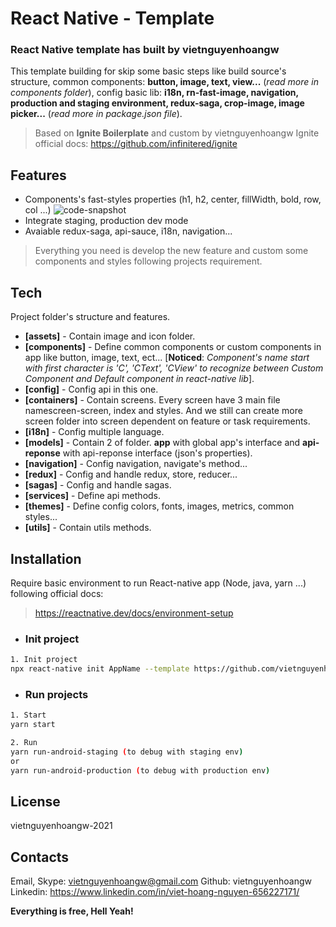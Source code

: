 # React Native - Template
### React Native template has built by vietnguyenhoangw

This template building for skip some basic steps like build source's structure, common components: **button, image, text, view...** (*read more in components folder*), config basic lib: **i18n, rn-fast-image, navigation, production and staging environment, redux-saga, crop-image, image picker...** (*read more in package.json file*).

> Based on **Ignite Boilerplate** and custom by vietnguyenhoangw
> Ignite official docs: https://github.com/infinitered/ignite

## Features
- Components's fast-styles properties (h1, h2, center, fillWidth, bold, row, col ...)
![code-snapshot](https://user-images.githubusercontent.com/43869718/153229609-0e2fa67c-997a-494f-8604-6b0acea621aa.png)
- Integrate staging, production dev mode
- Avaiable redux-saga, api-sauce, i18n, navigation...
> Everything you need is develop the new feature and custom some components and styles following projects requirement.

## Tech

Project folder's structure and features.

- **[assets]** - Contain image and icon folder.
- **[components]** - Define common components or custom components in app like button, image, text, ect... [**Noticed**: *Component's name start with first character is 'C', 'CText', 'CView' to recognize between Custom Component and Default component in react-native lib*].
- **[config]** - Config api in this one.
- **[containers]** - Contain screens. Every screen have 3 main file namescreen-screen, index and styles. And we still can create more screen folder into screen dependent on feature or task requirements.
- **[i18n]** - Config multiple language.
- **[models]** - Contain 2 of folder. **app** with global app's interface and **api-reponse** with api-reponse interface (json's properties).  
- **[navigation]** - Config navigation, navigate's method...
- **[redux]** - Config and handle redux, store, reducer...
- **[sagas]** - Config and handle sagas.
- **[services]** - Define api methods.
- **[themes]** - Define config colors, fonts, images, metrics, common styles...
- **[utils]** - Contain utils methods.

## Installation

Require basic environment to run React-native app (Node, java, yarn ...) following official docs:
> https://reactnative.dev/docs/environment-setup

- ### Init project
```sh
1. Init project
npx react-native init AppName --template https://github.com/vietnguyenhoangw/react-native-vietnguyenhoangw-template.git
```

- ### Run projects

```sh
1. Start
yarn start

2. Run
yarn run-android-staging (to debug with staging env)
or
yarn run-android-production (to debug with production env)
```

## License

vietnguyenhoangw-2021

## Contacts
Email, Skype: vietnguyenhoangw@gmail.com
Github: vietnguyenhoangw
Linkedin: https://www.linkedin.com/in/viet-hoang-nguyen-656227171/


**Everything is free, Hell Yeah!**
